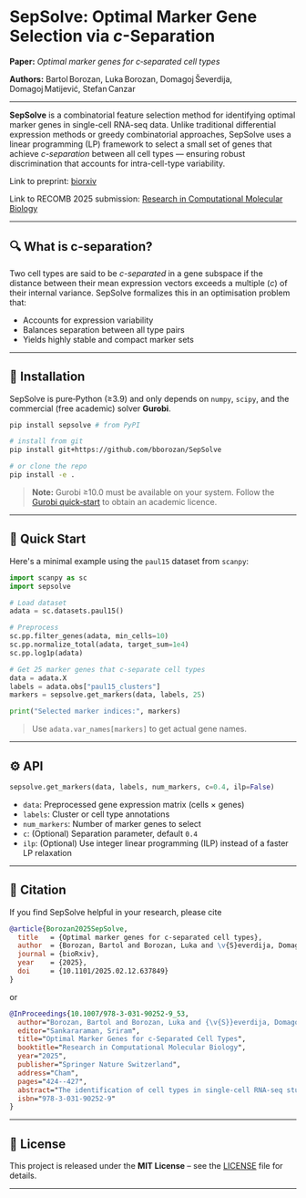 # SepSolve: Optimal Marker Gene Selection via *c*-Separation

**Paper:** *Optimal marker genes for c‑separated cell types*

**Authors:** Bartol Borozan, Luka Borozan, Domagoj Ševerdija, Domagoj Matijević, Stefan Canzar
 

---

**SepSolve** is a combinatorial feature selection method for identifying optimal marker genes in single-cell RNA-seq data. Unlike traditional differential expression methods or greedy combinatorial approaches, SepSolve uses a linear programming (LP) framework to select a small set of genes that achieve *c-separation* between all cell types — ensuring robust discrimination that accounts for intra-cell-type variability.

Link to preprint: [biorxiv](https://www.biorxiv.org/content/10.1101/2025.02.12.637849v1)

Link to RECOMB 2025 submission: [Research in Computational Molecular Biology](https://link.springer.com/chapter/10.1007/978-3-031-90252-9_53)

---

## 🔍 What is c-separation?

Two cell types are said to be *c-separated* in a gene subspace if the distance between their mean expression vectors exceeds a multiple (*c*) of their internal variance. SepSolve formalizes this in an optimisation problem that:

* Accounts for expression variability
* Balances separation between all type pairs
* Yields highly stable and compact marker sets

---

## 🔧 Installation

SepSolve is pure‑Python (≥3.9) and only depends on `numpy`, `scipy`, and the commercial (free academic) solver **Gurobi**.

```bash
pip install sepsolve # from PyPI

# install from git
pip install git+https://github.com/bborozan/SepSolve

# or clone the repo
pip install -e .
```

> **Note:** Gurobi ≥10.0 must be available on your system. Follow the [Gurobi quick‑start](https://www.gurobi.com/documentation/) to obtain an academic licence.

---

## 🧬 Quick Start

Here's a minimal example using the `paul15` dataset from `scanpy`:

```python
import scanpy as sc
import sepsolve

# Load dataset
adata = sc.datasets.paul15()

# Preprocess
sc.pp.filter_genes(adata, min_cells=10)
sc.pp.normalize_total(adata, target_sum=1e4)
sc.pp.log1p(adata)

# Get 25 marker genes that c-separate cell types
data = adata.X
labels = adata.obs["paul15_clusters"]
markers = sepsolve.get_markers(data, labels, 25)

print("Selected marker indices:", markers)
```

> Use `adata.var_names[markers]` to get actual gene names.

---

## ⚙️ API

```python
sepsolve.get_markers(data, labels, num_markers, c=0.4, ilp=False)
```

* `data`: Preprocessed gene expression matrix (cells × genes)
* `labels`: Cluster or cell type annotations
* `num_markers`: Number of marker genes to select
* `c`: (Optional) Separation parameter, default `0.4`
* `ilp`: (Optional) Use integer linear programming (ILP) instead of a faster LP relaxation

---

## 📝 Citation

If you find SepSolve helpful in your research, please cite

```bibtex
@article{Borozan2025SepSolve,
  title   = {Optimal marker genes for c-separated cell types},
  author  = {Borozan, Bartol and Borozan, Luka and \v{S}everdija, Domagoj and Matijevi\'c, Domagoj and Canzar, Stefan},
  journal = {bioRxiv},
  year    = {2025},
  doi     = {10.1101/2025.02.12.637849}
}
```
or
```bibtex
@InProceedings{10.1007/978-3-031-90252-9_53,
  author="Borozan, Bartol and Borozan, Luka and {\v{S}}everdija, Domagoj and Matijevi{\'{c}}, Domagoj and Canzar, Stefan", 
  editor="Sankararaman, Sriram",
  title="Optimal Marker Genes for c-Separated Cell Types",
  booktitle="Research in Computational Molecular Biology",
  year="2025",
  publisher="Springer Nature Switzerland",
  address="Cham",
  pages="424--427",
  abstract="The identification of cell types in single-cell RNA-seq studies relies on the distinct expression signature of marker genes. A small set of target genes is also needed to design probes for targeted spatial transcriptomics experiments and to target proteins in single-cell spatial proteomics or for cell sorting. While traditional approaches have relied on testing one gene at a time for differential expression between a given cell type and the rest, more recent methods have highlighted the benefits of a joint selection of markers that together distinguish all pairs of cell types simultaneously. However, existing methods either impose constraints on all pairs of individual cells which becomes intractable even for medium-sized datasets, or ignore intra-cell type expression variation entirely by collapsing all cells of a given type to a single representative. Here we address these limitations and propose to find a small set of genes such that cell types are c-separated in the selected dimensions, a notion introduced previously in learning a mixture of Gaussians. To this end, we formulate a linear program that naturally takes into account expression variation within cell types without including each pair of individual cells in the model, leading to a highly stable set of marker genes that allow to accurately discriminate between cell types and that can be computed to optimality efficiently.",
  isbn="978-3-031-90252-9"
}
```

---

## 📜 License

This project is released under the **MIT License** – see the [LICENSE](LICENSE) file for details.

---
